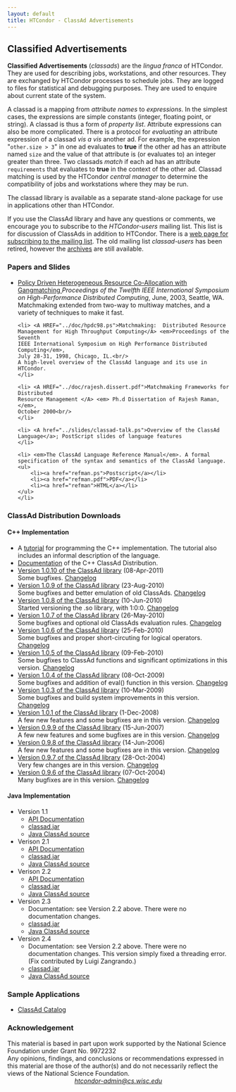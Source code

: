 ```yaml
---
layout: default
title: HTCondor - ClassAd Advertisements
---
```


<h2> Classified Advertisements </h2>

<p>
<b>Classified Advertisements</b> (<em>classads</em>) are the
<em>lingua franca</em> of HTCondor.  They are used for describing jobs, 
workstations, and other resources.   They are exchanged by HTCondor processes to 
schedule jobs.  They are logged to files for statistical and debugging 
purposes.  They are used to enquire about current state of the system.
</p>

<p>
A classad is a mapping from <em>attribute names</em> to <em>expressions</em>.
In the simplest cases, the expressions are simple constants (integer, floating
point, or string).  A classad is thus a form of <em>property list</em>.
Attribute expressions can also be more complicated.  There is a protocol
for <em>evaluating</em> an attribute expression of a classad <em>vis a vis</em>
another ad.   For example, the expression "<code>other.size > 3</code>" in one
ad evaluates to <b>true</b> if the other ad has an attribute named
<code>size</code> and the value of that attribute is (or evaluates to)
an integer greater than three.   Two classads <em>match</em> if each ad
has an attribute <code>requirements</code> that evaluates to <b>true</b>
in the context of the other ad.  Classad matching is used by the HTCondor 
<em>central manager</em> to determine the compatibility of jobs and 
workstations where they may be run.
</p>

<p>
The classad library is available as a separate stand-alone package for use
in applications other than HTCondor.
</p>

<p>
If you use the ClassAd library and have any questions or comments,
we encourage you to subscribe to the <i>HTCondor-users</i> mailing list.
This list is for discussion of ClassAds in addition to HTCondor.
There is a <a
href="https://lists.cs.wisc.edu/mailman/listinfo/htcondor-users"> web
page for subscribing to the mailing list</a>.
The old mailing list <i>classad-users</i> has been retired,
however the <a href="https://lists.cs.wisc.edu/archive/classad-users/">archives</a> are still available.
</p>

<h3>Papers and Slides</h3>
<ul>
    <li> <A HREF="../doc/gangmatching-hpdc12.ps">Policy Driven Heterogeneous
    Resource Co-Allocation with Gangmatching </A> <em>Proceedings of the
    Twelfth IEEE International Symposium on High-Performance Distributed
    Computing</em>,
    June, 2003, Seattle, WA.<br/>
    Matchmaking extended from two-way to multiway matches, and a variety of
    techniques to make it fast.
    </li>

    <li> <A HREF="../doc/hpdc98.ps">Matchmaking:  Distributed Resource 
    Management for High Throughput Computing</A> <em>Proceedings of the Seventh 
    IEEE International Symposium on High Performance Distributed Computing</em>,
    July 28-31, 1998, Chicago, IL.<br/>
    A high-level overview of the ClassAd language and its use in HTCondor.
    </li>

    <li> <A HREF="../doc/rajesh.dissert.pdf">Matchmaking Frameworks for Distributed 
    Resource Management </A> <em> Ph.d Dissertation of Rajesh Raman, </em>,
    October 2000<br/>
    </li>

    <li> <A href="../slides/classad-talk.ps">Overview of the ClassAd 
    Language</a>; PostScript slides of language features 
    </li>
    
    <li> <em>The ClassAd Language Reference Manual</em>. A formal 
    specification of the syntax and semantics of the ClassAd language.
    <ul>
        <li><a href="refman.ps">Postscript</a></li>
        <li><a href="refman.pdf">PDF</a></li>
        <li><a href="refman">HTML</a></li>
    </ul>
    </li>
</ul>


<h3>ClassAd Distribution Downloads</h3>
<h4>C++ Implementation</h4>
<ul>
    <li>
        A <a href="c++tut.html">tutorial</a> for programming the C++ 
        implementation. The tutorial also includes an informal description of 
        the language.
    </li>
    <li>
        <a href="c++doc/index.html">Documentation</a> of the C++ ClassAd 
        Distribution.
    </li>
    <li>
        <a href="ftp://ftp.cs.wisc.edu/condor/classad/c++/classads-1.0.10.tar.gz">
        Version 1.0.10 of the ClassAd library</a> (08-Apr-2011)<br/>
        Some bugfixes.
        <a href="c++changelogs/changes-1.0.10.txt">Changelog</a>
    </li>
    <li>
        <a href="ftp://ftp.cs.wisc.edu/condor/classad/c++/classads-1.0.10.tar.gz">
        Version 1.0.9 of the ClassAd library</a> (23-Aug-2010)<br/>
        Some bugfixes and better emulation of old ClassAds.
        <a href="c++changelogs/changes-1.0.9.txt">Changelog</a>
    </li>
    <li>
        <a href="ftp://ftp.cs.wisc.edu/condor/classad/c++/classads-1.0.8.tar.gz">
        Version 1.0.8 of the ClassAd library</a> (10-Jun-2010)<br/>
        Started versioning the .so library, with 1:0:0.
        <a href="c++changelogs/changes-1.0.8.txt">Changelog</a>
    </li>
    <li>
        <a href="ftp://ftp.cs.wisc.edu/condor/classad/c++/classads-1.0.7.tar.gz">
        Version 1.0.7 of the ClassAd library</a> (26-May-2010)<br/>
        Some bugfixes and optional old ClassAds evaluation rules.
        <a href="c++changelogs/changes-1.0.7.txt">Changelog</a>
    </li>
    <li>
        <a href="ftp://ftp.cs.wisc.edu/condor/classad/c++/classads-1.0.6.tar.gz">
        Version 1.0.6 of the ClassAd library</a> (25-Feb-2010)<br/>
        Some bugfixes and proper short-circuting for logical operators.
        <a href="c++changelogs/changes-1.0.6.txt">Changelog</a>
    </li>
    <li>
        <a href="ftp://ftp.cs.wisc.edu/condor/classad/c++/classads-1.0.5.tar.gz">
        Version 1.0.5 of the ClassAd library</a> (09-Feb-2010)<br/>
        Some bugfixes to ClassAd functions and significant optimizations in this version.
        <a href="c++changelogs/changes-1.0.5.txt">Changelog</a>
    </li>
    <li>
        <a href="ftp://ftp.cs.wisc.edu/condor/classad/c++/classads-1.0.4.tar.gz">
        Version 1.0.4 of the ClassAd library</a> (08-Oct-2009)<br/>
        Some bugfixes and addition of eval() function in this version.
        <a href="c++changelogs/changes-1.0.4.txt">Changelog</a>
    </li>
    <li>
        <a href="ftp://ftp.cs.wisc.edu/condor/classad/c++/classads-1.0.3.tar.gz">
        Version 1.0.3 of the ClassAd library</a> (10-Mar-2009)<br/>
        Some bugfixes and build system improvements in this version.
        <a href="c++changelogs/changes-1.0.3.txt">Changelog</a>
    </li>
    <li> <a href="ftp://ftp.cs.wisc.edu/condor/classad/c++/classads-1.0.1.tar.gz">
         Version 1.0.1 of the ClassAd library</a> (1-Dec-2008)<br/>
         A few new features and some bugfixes are in this version.
         <a href="c++changelogs/changes-1.0.1.txt">Changelog</a>
    </li>
    <li> <a href="ftp://ftp.cs.wisc.edu/condor/classad/c++/classads-0.9.9.tar.gz">
         Version 0.9.9 of the ClassAd library</a> (15-Jun-2007)<br/>
         A few new features and some bugfixes are in this version.
         <a href="c++changelogs/changes-0.9.8.txt">Changelog</a>
    </li>
    <li>
        <a href="ftp://ftp.cs.wisc.edu/condor/classad/c++/classads-0.9.8.tar.gz">
        Version 0.9.8 of the ClassAd library</a> (14-Jun-2006)<br/>
        A few new features and some bugfixes are in this version.
        <a href="c++changelogs/changes-0.9.8.txt">Changelog</a>
    </li>
    <li>
        <a href="ftp://ftp.cs.wisc.edu/condor/classad/c++/classads-0.9.7.tar.gz">
        Version 0.9.7 of the ClassAd library</a> (28-Oct-2004)<br/>
        Very few changes are in this version.
        <a href="c++changelogs/changes-0.9.7.txt">Changelog</a>
    </li>
    <li>
        <a href="ftp://ftp.cs.wisc.edu/condor/classad/c++/classads_0.9.6.tar.gz">
        Version 0.9.6 of the ClassAd library</a> (07-Oct-2004)<br/>
        Many bugfixes are in this version.
        <a href="c++changelogs/changes-0.9.6.txt">Changelog</a>
    </li>
</ul>

<h4>Java Implementation</h4>
<ul>
    <li>
        Version 1.1
        <ul>
            <li><a href="javadoc/V1.1/index.html">API Documentation</a></li>
            <li><a href="ftp://ftp.cs.wisc.edu/condor/classad/java/V1.1/classad.jar"> classad.jar</a></li>
            <li><a href="ftp://ftp.cs.wisc.edu/condor/classad/java/V1.1/classad_java_src.tar.gz">Java ClassAd source</a></li>
        </ul>
    </li>
    <li>
        Verison 2.1
        <ul>
            <li><a href="javadoc/V2.1/index.html">API Documentation</a></li>
            <li><a href="ftp://ftp.cs.wisc.edu/condor/classad/java/V2.1/classad.jar"> classad.jar</a></li>
            <li><a href="ftp://ftp.cs.wisc.edu/condor/classad/java/V2.1/classad_java_src.tar.gz">Java ClassAd source</a></li>
        </ul>
    </li>
    <li>
        Verison 2.2
        <ul>
            <li><a href="javadoc/V2.2/index.html">API Documentation</a></li>
            <li><a href="ftp://ftp.cs.wisc.edu/condor/classad/java/V2.2/classad.jar"> classad.jar</a></li>
            <li><a href="ftp://ftp.cs.wisc.edu/condor/classad/java/V2.2/classad_java_src.tar.gz">Java ClassAd source</a></li>
        </ul>
    </li>
    <li>
        Version 2.3
        <ul>
            <li>Documentation: see Version 2.2 above. There were no documentation changes.</li>
            <li> <a href="ftp://ftp.cs.wisc.edu/condor/classad/java/V2.3/classad.jar"> classad.jar</a></li>
            <li> <a href="ftp://ftp.cs.wisc.edu/condor/classad/java/V2.3/classad_java_src.tar.gz">Java ClassAd source</a></li>
        </ul>
    </li>
    <li>
        Version 2.4
        <ul>
            <li>Documentation: see Version 2.2 above. There were no documentation changes. This version simply fixed a threading error. (Fix contributed by Luigi Zangrando.)</li>
            <li><a href="ftp://ftp.cs.wisc.edu/condor/classad/java/V2.4/classad.jar"> classad.jar</a></li>
            <li><a href="ftp://ftp.cs.wisc.edu/condor/classad/java/V2.4/classad_java_src.tar.gz">Java ClassAd source</a></li>
        </ul>
    </li>
</ul>

<h3>Sample Applications</h3>
<ul>
    <li><a href="{{ '/catalog' | relative_url }}">ClassAd Catalog</a></li>
</ul>

<h3>Acknowledgement</h3>
This material is based in part upon work supported by the National Science
Foundation under Grant No. 9972232
<br/>
Any opinions, findings, and conclusions or recommendations expressed in this
material are those of the author(s) and do not necessarily reflect the views of
the National Science Foundation.

<center>
<a href="mailto:htcondor-admin@cs.wisc.edu"><i>htcondor-admin@cs.wisc.edu</i></a>
</center>
